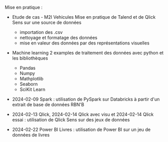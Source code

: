 Mise en pratique :

- Etude de cas - M2I Vehicules
    Mise en pratique de Talend et de Qlick Sens sur une source de données
    * importation des .csv
    * nettoyage et formatage des données
    * mise en valeur des données par des représentations visuelles

- Machine learning
    2 examples de traitement des données avec python et les bibliothèques
    * Pandas
    * Numpy
    * Mathplotlib
    * Seaborn
    * SciKit Learn

- 2024-02-09 Spark : utilisation de PySpark sur Databricks à partir d'un extrait de base de données RBN'B

- 2024-02-13 Qlick, 2024-02-14 Qlick avec visu et 2024-02-14 Qlick essai : utilisation de Qlick Sens sur des jeux de données

- 2024-02-22 Power BI Livres : utilisation de Power BI sur un jeu de données de livres